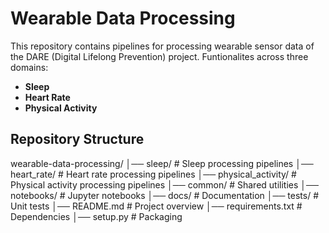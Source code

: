 # Wearable Data Processing
This repository contains pipelines for processing wearable sensor data of the DARE (Digital Lifelong Prevention) project. 
Funtionalites across three domains:
- **Sleep**
- **Heart Rate**
- **Physical Activity**

## Repository Structure
wearable-data-processing/ │── sleep/ # Sleep processing pipelines │── heart_rate/ # Heart rate processing pipelines │── physical_activity/ # Physical activity processing pipelines │── common/ # Shared utilities │── notebooks/ # Jupyter notebooks │── docs/ # Documentation │── tests/ # Unit tests │── README.md # Project overview │── requirements.txt # Dependencies │── setup.py # Packaging